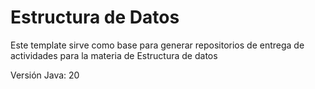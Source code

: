 # Estructura de Datos
Este template sirve como base para generar repositorios de entrega de actividades para la materia de Estructura de datos

Versión Java: 20
